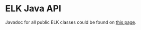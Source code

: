 # ELK Java API #

Javadoc for all public ELK classes could be found on [this page](http://elk.semanticweb.org/maven/latest/apidocs/index.html).